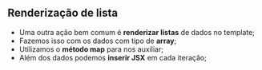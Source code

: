 ## Renderização de lista

- Uma outra ação bem comum é **renderizar listas** de dados no template;
- Fazemos isso com os dados com tipo de **array**;
- Utilizamos o **método map** para nos auxiliar;
- Além dos dados podemos **inserir JSX** em cada iteração;